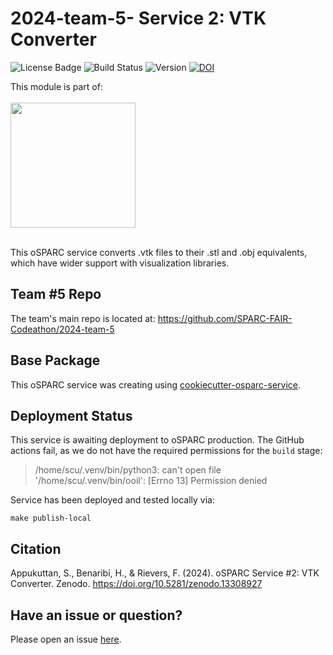# 2024-team-5- Service 2: VTK Converter

![License Badge](https://img.shields.io/badge/license-MIT-blue.svg) ![Build Status](https://img.shields.io/badge/build-passing-brightgreen.svg) ![Version](https://img.shields.io/badge/version-0.1.0-blue) [![DOI](https://zenodo.org/badge/DOI/10.5281/zenodo.13308927.svg)](https://doi.org/10.5281/zenodo.13308927)

This module is part of:
<br/><br/>
<a href="https://github.com/SPARC-FAIR-Codeathon/2024-team-5">
<image src="https://github.com/appukuttan-shailesh/testData/blob/master/SPARC2024/oSPARCHub_logo.png?raw=true" height="200px" /></a>
<br/><br/>

This oSPARC service converts .vtk files to their .stl and .obj equivalents, which have wider support with visualization libraries.

## Team #5 Repo

The team's main repo is located at:
https://github.com/SPARC-FAIR-Codeathon/2024-team-5

## Base Package

This oSPARC service was creating using [cookiecutter-osparc-service](
https://github.com/ITISFoundation/cookiecutter-osparc-service).


## Deployment Status

This service is awaiting deployment to oSPARC production. The GitHub actions fail, as we do not have the required permissions for the `build` stage:

> /home/scu/.venv/bin/python3: can't open file '/home/scu/.venv/bin/ooil': [Errno 13] Permission denied

Service has been deployed and tested locally via:
```
make publish-local
```

## Citation

Appukuttan, S., Benaribi, H., & Rievers, F. (2024). oSPARC Service #2: VTK Converter. Zenodo. https://doi.org/10.5281/zenodo.13308927


## Have an issue or question?
Please open an issue [here](https://github.com/SPARC-FAIR-Codeathon/2024-team-5-service-2/issues).
